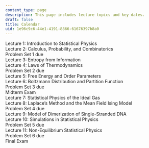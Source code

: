 ```yaml
---
content_type: page
description: This page includes lecture topics and key dates.
draft: false
title: Calendar
uid: 1e96c9c6-44e1-4191-8866-61676397b8a0
---
```

Lecture 1: Introduction to Statistical Physics   
Lecture 2: Calculus, Probability, and Combinatorics  
Problem Set 1 due   
Lecture 3: Entropy from Information   
Lecture 4: Laws of Thermodynamics   
Problem Set 2 due  
Lecture 5: Free Energy and Order Parameters   
Lecture 6: Boltzmann Distribution and Partition Function  
Problem Set 3 due   
Midterm Exam  
Lecture 7: Statistical Physics of the Ideal Gas   
Lecture 8: Laplace’s Method and the Mean Field Ising Model   
Problem Set 4 due  
Lecture 9: Model of Dimerization of Single-Stranded DNA   
Lecture 10: Simulations in Statistical Physics   
Problem Set 5 due  
Lecture 11: Non-Equilibrium Statistical Physics  
Problem Set 6 due  
Final Exam